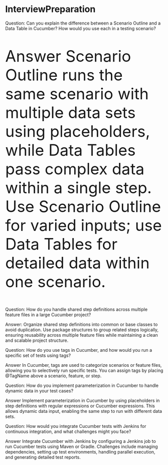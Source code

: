 # InterviewPreparation
Question: Can you explain the difference between a Scenario Outline and a Data Table in Cucumber? How would you use each in a testing scenario?

<p style="font-size:50px;">Answer Scenario Outline runs the same scenario with multiple data sets using placeholders, while Data Tables pass complex data within a single step. Use Scenario Outline for varied inputs; use Data Tables for detailed data within one scenario.</p>

Question: How do you handle shared step definitions across multiple feature files in a large Cucumber project?

Answer: Organize shared step definitions into common or base classes to avoid duplication. Use package structures to group related steps logically, ensuring reusability across multiple feature files while maintaining a clean and scalable project structure.

Question: How do you use tags in Cucumber, and how would you run a specific set of tests using tags?

Answer In Cucumber, tags are used to categorize scenarios or feature files, allowing you to selectively run specific tests. You can assign tags by placing @TagName above a scenario, feature, or step.

Question: How do you implement parameterization in Cucumber to handle dynamic data in your test cases?

Answer Implement parameterization in Cucumber by using placeholders in step definitions with regular expressions or Cucumber expressions. This allows dynamic data input, enabling the same step to run with different data sets.

Question: How would you integrate Cucumber tests with Jenkins for continuous integration, and what challenges might you face?

Answer Integrate Cucumber with Jenkins by configuring a Jenkins job to run Cucumber tests using Maven or Gradle. Challenges include managing dependencies, setting up test environments, handling parallel execution, and generating detailed test reports.

